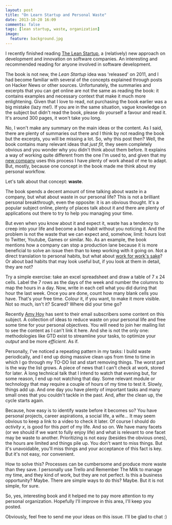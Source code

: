 ```yaml
---
layout: post
title: "On Learn Startup and Personal Waste"
date: 2013-10-20 16:09
comments: false
tags: [lean startup, waste, organization]
image:
  feature: background.jpg
---
```

I recently finished reading [The Lean Startup](http://theleanstartup.com/), a (relatively) new approach on development and innovation on software companies. An interesting and recommended reading for anyone involved in software development.

<!-- more -->

The book is not new, the *Lean Startup* idea was 'released' on 2011, and I had become familiar with several of the concepts explained through posts on Hacker News or other sources. Unfortunately, the summaries and excerpts that you can get online are not the same as reading the book: it contains examples and necessary context that make it much more enlightening. Given that I love to read, not purchasing the book earlier was a big mistake (lazy me!). If you are in the same situation, vague knowledge on the subject but didn't read the book, please do yourself a favour and read it. It's around 300 pages, it won't take you long.

No, I won't make any summary on the main ideas or the content. As I said, there are plenty of summaries out there and I think by not reading the book but the excerpts, you will be missing a lot. So, why this post then? Well, the book contains many relevant ideas that *just fit*, they seem completely obvious and you wonder why you didn't think about them before. It explains a way of working quite different from the one I'm used to, and given that my [new company](www.gumtree.com) uses this process I have plenty of work ahead of me to adapt. But, mostly, because one concept in the book made me think about my personal workflow.

Let's talk about that concept: **waste**. 

The book spends a decent amount of time talking about waste in a company, but what about waste in our personal life? This is not a brilliant personal breakthrough, even the opposite: it is an obvious thought. It's a popular subject online, plenty of places talk about it and there are plenty of applications out there to try to help you managing your time.

But even when you know about it and expect it, waste has a tendency to creep into your life and become a bad habit without you noticing it. And the problem is not the waste that we can expect and, somehow, limit: hours lost to Twitter, Youtube, Games or similar. No. As an example, the book mentions how a company can stop a production lane because it is more beneficial to solve an issue then than to keep working with it going on. Not a direct translation to personal habits, but what about [work for work's sake](http://www.lifestyleupdated.com/2013/08/05/eliminating-w4w-work-for-works-sake-and-an-announcement/)? Or about bad habits that may look useful but, if you look at them in detail, they are not?

Try a simple exercise: take an excel spreadsheet and draw a table of 7 x 24 cells. Label the 7 rows as the days of the week and number the columns to map the hours in a day. Now, write in each cell  what you did during that hour the last week. Once you are done, count how many blank cells you have. That's your free time. Colour it, if you want, to make it more visible. Not so much, isn't it? Scared? Where did your time go? 

Recently [Amy Hoy](http://unicornfree.com/) has sent to their email subscribers some content on this subject. A collection of ideas to reduce waste on your personal life and free some time for your personal objectives. You will need to join her mailing list to see the content as I can't link it here. And she is not the only one: methodologies like GTD exist to streamline your tasks, to optimize your *output* and be more *efficient*. As if.

Personally, I've noticed a repeating pattern in my tasks: I build waste periodically, and I end up doing massive clean ups from time to time in which I go through my TO-DO list and start removing things. The worst part is the way the list grows. A piece of news that I can't check at work, stored for later. A long technical talk that I intend to watch that evening but, for some reason, I end up not watching that day. Some relevant module or technology that may require a couple of hours of my time to test it. Slowly, things add up. And one day you have plenty of important tasks and many small ones that you couldn't tackle in the past. And, after the clean up, the cycle starts again.

Because, how easy is to identify waste before it becomes so? You have personal projects, career aspirations, a social life, a wife... It may seem obvious to keep a link to a video to check it later. Of course I should do *activity x*, is good for this *part* of my life. And so on. We have many facets (or we should if we want to fully enjoy life) and what is relevant to one facet may be waste to another. Prioritizing is not easy (besides the obvious ones), the hours are limited and things pile up. You don't want to miss things. But it's unavoidable, you'll miss things and your acceptance of this fact is key. But it's not easy, nor convenient.

How to solve this? Processes can be cumbersome and produce more waste than they save. I personally use Trello and Remember The Milk to manage my time, and they kind of work, but they are not perfect. Is this a business opportunity? Maybe. There are simple ways to do this? Maybe. But it is not simple, for sure.

So, yes, interesting book and it helped me to pay more attention to my personal organization. Hopefully I'll improve in this area, I'll keep you posted.

Obviously, feel free to send me your ideas on this issue. I'll be glad to chat :)



